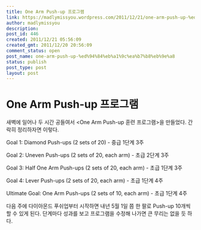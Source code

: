 ```yaml
---
title: One Arm Push-up 프로그램
link: https://madlymissyou.wordpress.com/2011/12/21/one-arm-push-up-%ed%94%84%eb%a1%9c%ea%b7%b8%eb%9e%a8/
author: madlymissyou
description: 
post_id: 446
created: 2011/12/21 05:56:09
created_gmt: 2011/12/20 20:56:09
comment_status: open
post_name: one-arm-push-up-%ed%94%84%eb%a1%9c%ea%b7%b8%eb%9e%a8
status: publish
post_type: post
layout: post
---
```


# One Arm Push-up 프로그램

새벽에 일어나 두 시간 공들여서 <One Arm Push-up 훈련 프로그램>을 만들었다. 간락히 정리하자면 이렇다.

Goal 1: Diamond Push-ups (2 sets of 20) - 중급 1단계 3주

Goal 2: Uneven Push-ups (2 sets of 20, each arm) - 초급 2단계 3주

Goal 3: Half One Arm Push-ups (2 sets of 20, each arm) - 초급 1단계 3주

Goal 4: Lever Push-ups (2 sets of 20, each arm) - 초급 1단계 4주

Ultimate Goal: One Arm Push-ups (2 sets of 10, each arm) - 초급 1단계 4주

다음 주에 다이아몬드 푸쉬업부터 시작하면 내년 5월 1일 쯤 한 팔로 Push-up 10개씩 할 수 있게 된다. 단계마다 성과를 보고 프로그램을 수정해 나가면 큰 무리는 없을 듯 하다.